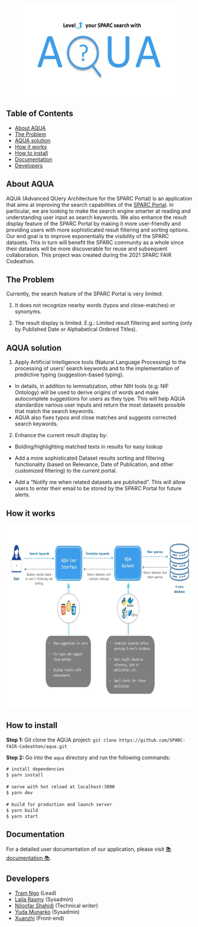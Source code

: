 <p align="center">
  <img src="https://github.com/SPARC-FAIR-Codeathon/aqua/raw/main/src/assets/images/logo_aqua-1.jpg" alt="interface" width="420" height="250"> 
  <br/> 
  </img>
</p>

## Table of Contents

* [About AQUA](#about-aqua)
* [The Problem](#the-problem)
* [AQUA solution](#aqua-solution)
* [How it works](#how-it-works)
* [How to install](#how-to-install)
* [Documentation](#documentation)
* [Developers](#developers)

## About AQUA

AQUA (Advanced QUery Architecture for the SPARC Portal) is an application that aims at improving the search capabilities of the [SPARC Portal](https://sparc.science/). In particular, we are looking to make the search engine smarter at reading and understanding user input as search keywords. We also enhance the result display feature of the SPARC Portal by making it more user-friendly and providing users with more sophisticated result filtering and sorting options. Our end goal is to improve exponentially the visibility of the SPARC datasets. This in turn will benefit the SPARC community as a whole since their datasets will be more discoverable for reuse and subsequent collaboration. This project was created during the 2021 SPARC FAIR Codeathon.

## The Problem

Currently, the search feature of the SPARC Portal is very limited: 

1) It does not recognize nearby words (typos and close-matches) or synonyms.

2) The result display is limited. E.g.: Limited result filtering and sorting (only by Published Date or Alphabetical Ordered Titles).

## AQUA solution

1) Apply Artificial Intelligence tools (Natural Language Processing) to the processing of users’ search keywords and to the implementation of predictive typing (suggestion-based typing). 

- In details, in addition to lemmatization, other NIH tools (e.g: NIF Ontology) will be used to derive origins of words and make autocomplete suggestions for users as they type. This will help AQUA standardize various user inputs and return the most datasets possible that match the search keywords.
- AQUA also fixes typos and close matches and suggests corrected search keywords.

2) Enhance the current result display by:

- Bolding/highlighting matched texts in results for easy lookup

- Add a more sophisticated Dataset results sorting and filtering functionality (based on Relevance, Date of Publication, and other customized filtering) to the current portal.

- Add a “Notify me when related datasets are published”. This will allow users to enter their email to be stored by the SPARC Portal for future alerts. 

## How it works

<p align="left">
  <img src="https://github.com/SPARC-FAIR-Codeathon/aqua/raw/main/src/assets/images/workflow_new.jpg" alt="interface" width="900" height="500"> 
  <br/> 
  </img>
</p>
 
## How to install

**Step 1:** Git clone the AQUA project: `git clone https://github.com/SPARC-FAIR-Codeathon/aqua.git`

**Step 2:** Go into the `aqua` directory and run the following commands:

```
# install dependencies
$ yarn install

# serve with hot reload at localhost:3000
$ yarn dev

# build for production and launch server
$ yarn build
$ yarn start

```

## Documentation

For a detailed user documentation of our application, please visit [ :books: documentation :books:](https://github.com/SPARC-FAIR-Codeathon/aqua/blob/main/Documentation/Documentation.md).

## Developers

- [Tram Ngo](https://github.com/tramngo1603) (Lead)
- [Laila Rasmy](https://github.com/lrasmy) (Sysadmin)
- [Niloofar Shahidi](https://github.com/Niloofar-Sh) (Technical writer)
- [Yuda Munarko](https://github.com/napakalas) (Sysadmin)
- [Xuanzhi](https://github.com/marcusLXZ) (Front-end)
